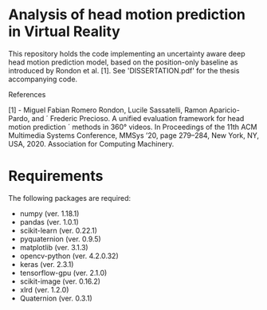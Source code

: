 # Analysis of head motion prediction in Virtual Reality

This repository holds the code implementing an uncertainty aware deep head motion prediction model, based on the position-only baseline as introduced by Rondon et al. [1]. See 'DISSERTATION.pdf' for the thesis accompanying code.

References 

[1] - Miguel Fabian Romero Rondon, Lucile Sassatelli, Ramon Aparicio-Pardo, and ´
Frederic Precioso. A unified evaluation framework for head motion prediction ´
methods in 360° videos. In Proceedings of the 11th ACM Multimedia Systems
Conference, MMSys ’20, page 279–284, New York, NY, USA, 2020. Association
for Computing Machinery.

# Requirements

The following packages are required:
* numpy (ver. 1.18.1)
* pandas (ver. 1.0.1)
* scikit-learn (ver. 0.22.1)
* pyquaternion (ver. 0.9.5)
* matplotlib (ver. 3.1.3)
* opencv-python (ver. 4.2.0.32)
* keras (ver. 2.3.1)
* tensorflow-gpu (ver. 2.1.0)
* scikit-image (ver. 0.16.2)
* xlrd (ver. 1.2.0)
* Quaternion (ver. 0.3.1)

